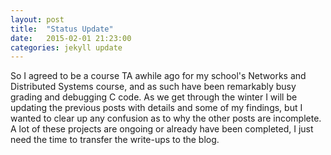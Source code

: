 ```yaml
---
layout: post
title:  "Status Update"
date:   2015-02-01 21:23:00
categories: jekyll update
---
```


So I agreed to be a course TA awhile ago for my school's Networks and Distributed Systems course, and as such have been remarkably busy grading and debugging C code. As we get through the winter I will be updating the previous posts with details and some of my findings, but I wanted to clear up any confusion as to why the other posts are incomplete. A lot of these projects are ongoing or already have been completed, I just need the time to transfer the write-ups to the blog.


